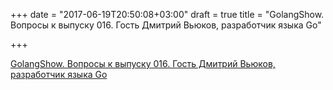 +++
date = "2017-06-19T20:50:08+03:00"
draft = true
title = "GolangShow. Вопросы к выпуску 016. Гость Дмитрий Вьюков, разработчик языка Go"

+++

<p><a href="http://golangshow.com/post/2015/09-03-before-015/">GolangShow. Вопросы к выпуску 016. Гость Дмитрий Вьюков, разработчик языка Go</a></p>
